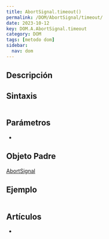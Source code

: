 ```yaml
---
title: AbortSignal.timeout()
permalink: /DOM/AbortSignal/timeout/
date: 2023-10-12
key: DOM.A.AbortSignal.timeout
category: DOM
tags: [metodo dom]
sidebar:
  nav: dom
---
```


## Descripción


## Sintaxis


```javascript

```


## Parámetros

- 

## Objeto Padre


[AbortSignal](https://www.w3api.com/DOM/AbortSignal/)


## Ejemplo


```javascript

```


## Artículos

- 
